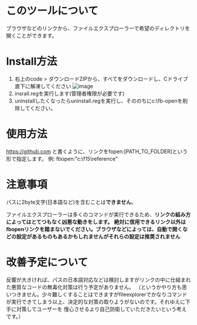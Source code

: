 # このツールについて
ブラウザなどのリンクから、ファイルエクスプローラーで希望のディレクトリを開くことができます。

# Install方法
1. 右上のcode > ダウンロードZIPから、すべてをダウンロードし、Cドライブ直下に解凍してください
![image](https://user-images.githubusercontent.com/54178323/111416704-c5fb7f00-8727-11eb-9a3e-7a6da6550006.png)
2. insrall.regを実行します(管理者権限が必要です)
3. uninstallしたくなったらuninstall.regを実行し、そののちにc:\fb-openを削除してください。

# 使用方法
https://github.com と書くように、リンクをfopen:[PATH_TO_FOLDER]という形で指定します。
例: fbopen:"c:\f15\reference"

# 注意事項
パスに2byte文字(日本語など)を含むことは**できません**。

ファイルエクスプローラーは多くのコマンドが実行できるため、**リンクの組み方によってはとてつもなく凶悪な動きをします。**
**絶対に信用できるリンク以外はfbopenリンクを踏まないでください。ブラウザなどによっては、自動で開くなどの設定があるものもあるかもしれませんがそれらの設定は推奨されません**

# 改善予定について
反響が大きければ、パスの日本語対応などは検討しますがリンクの中に仕組まれた悪質なコードの無毒化対策は行う予定がありません。
（というかやり方も思いつきません。少々難しくすることはできますがfileexplorerでかなりコマンドが実行できてしまう以上、決定的な対策の取りようがないのです。それゆえに下手に対策してユーザーを
慢心させるより自己防衛していただきたいという考えです。）
